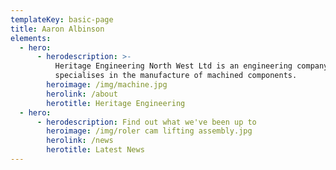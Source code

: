 ```yaml
---
templateKey: basic-page
title: Aaron Albinson
elements:
  - hero:
      - herodescription: >-
          Heritage Engineering North West Ltd is an engineering company that
          specialises in the manufacture of machined components.
        heroimage: /img/machine.jpg
        herolink: /about
        herotitle: Heritage Engineering
  - hero:
      - herodescription: Find out what we've been up to
        heroimage: /img/roler cam lifting assembly.jpg
        herolink: /news
        herotitle: Latest News
---
```


